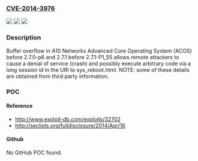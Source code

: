 ### [CVE-2014-3976](https://cve.mitre.org/cgi-bin/cvename.cgi?name=CVE-2014-3976)
![](https://img.shields.io/static/v1?label=Product&message=n%2Fa&color=blue)
![](https://img.shields.io/static/v1?label=Version&message=n%2Fa&color=blue)
![](https://img.shields.io/static/v1?label=Vulnerability&message=n%2Fa&color=brighgreen)

### Description

Buffer overflow in A10 Networks Advanced Core Operating System (ACOS) before 2.7.0-p6 and 2.7.1 before 2.7.1-P1_55 allows remote attackers to cause a denial of service (crash) and possibly execute arbitrary code via a long session id in the URI to sys_reboot.html.  NOTE: some of these details are obtained from third party information.

### POC

#### Reference
- http://www.exploit-db.com/exploits/32702
- http://seclists.org/fulldisclosure/2014/Apr/16

#### Github
No GitHub POC found.

